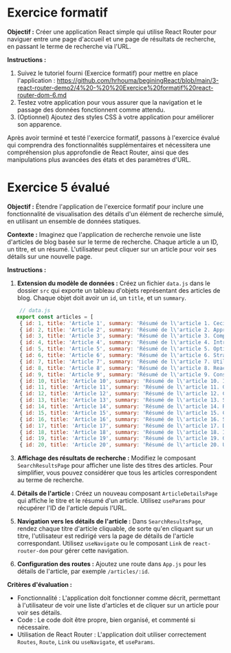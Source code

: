 # Exercice formatif

**Objectif :** Créer une application React simple qui utilise React Router pour naviguer entre une page d'accueil et une page de résultats de recherche, en passant le terme de recherche via l'URL.

**Instructions :**

1. Suivez le tutoriel fourni (Exercice formatif) pour mettre en place l'application : https://github.com/hrhouma/beginingReact/blob/main/3-react-router-demo2/4%20-%20%20Exercice%20formatif%20react-router-dom-6.md
2. Testez votre application pour vous assurer que la navigation et le passage des données fonctionnent comme attendu.
3. (Optionnel) Ajoutez des styles CSS à votre application pour améliorer son apparence.

Après avoir terminé et testé l'exercice formatif, passons à l'exercice évalué qui comprendra des fonctionnalités supplémentaires et nécessitera une compréhension plus approfondie de React Router, ainsi que des manipulations plus avancées des états et des paramètres d'URL.

# Exercice 5 évalué

**Objectif :** Étendre l'application de l'exercice formatif pour inclure une fonctionnalité de visualisation des détails d'un élément de recherche simulé, en utilisant un ensemble de données statiques.

**Contexte :** Imaginez que l'application de recherche renvoie une liste d'articles de blog basée sur le terme de recherche. Chaque article a un ID, un titre, et un résumé. L'utilisateur peut cliquer sur un article pour voir ses détails sur une nouvelle page.

**Instructions :**

1. **Extension du modèle de données :** Créez un fichier `data.js` dans le dossier `src` qui exporte un tableau d'objets représentant des articles de blog. Chaque objet doit avoir un `id`, un `title`, et un `summary`.

```js
    // data.js
   export const articles = [
    { id: 1, title: 'Article 1', summary: 'Résumé de l\'article 1. Ceci est une introduction à React Router.' },
    { id: 2, title: 'Article 2', summary: 'Résumé de l\'article 2. Apprenez à gérer le state dans React.' },
    { id: 3, title: 'Article 3', summary: 'Résumé de l\'article 3. Comprendre les Hooks dans React.' },
    { id: 4, title: 'Article 4', summary: 'Résumé de l\'article 4. Introduction aux Contextes dans React.' },
    { id: 5, title: 'Article 5', summary: 'Résumé de l\'article 5. Optimisation des performances dans React applications.' },
    { id: 6, title: 'Article 6', summary: 'Résumé de l\'article 6. Stratégies de test pour les applications React.' },
    { id: 7, title: 'Article 7', summary: 'Résumé de l\'article 7. Utiliser Redux pour gérer l\'état global.' },
    { id: 8, title: 'Article 8', summary: 'Résumé de l\'article 8. React Router: Avancé techniques et astuces.' },
    { id: 9, title: 'Article 9', summary: 'Résumé de l\'article 9. Construire des formulaires dynamiques avec React.' },
    { id: 10, title: 'Article 10', summary: 'Résumé de l\'article 10. Introduction à GraphQL dans les applications React.' },
    { id: 11, title: 'Article 11', summary: 'Résumé de l\'article 11. Gérer les side-effects dans React avec useEffect.' },
    { id: 12, title: 'Article 12', summary: 'Résumé de l\'article 12. Créer une application e-commerce avec React.' },
    { id: 13, title: 'Article 13', summary: 'Résumé de l\'article 13. Sécurité dans les applications React.' },
    { id: 14, title: 'Article 14', summary: 'Résumé de l\'article 14. React et TypeScript: Meilleures pratiques.' },
    { id: 15, title: 'Article 15', summary: 'Résumé de l\'article 15. Construire des applications mobiles avec React Native.' },
    { id: 16, title: 'Article 16', summary: 'Résumé de l\'article 16. Server-side rendering avec React et Next.js.' },
    { id: 17, title: 'Article 17', summary: 'Résumé de l\'article 17. Déploiement et hosting d\'applications React.' },
    { id: 18, title: 'Article 18', summary: 'Résumé de l\'article 18. Introduction à l\'animation dans React applications.' },
    { id: 19, title: 'Article 19', summary: 'Résumé de l\'article 19. Gestion avancée des erreurs dans React applications.' },
    { id: 20, title: 'Article 20', summary: 'Résumé de l\'article 20. Utiliser Webpack pour optimiser vos applications React.' },];

```

3. **Affichage des résultats de recherche :** Modifiez le composant `SearchResultsPage` pour afficher une liste des titres des articles. Pour simplifier, vous pouvez considérer que tous les articles correspondent au terme de recherche.

4. **Détails de l'article :** Créez un nouveau composant `ArticleDetailsPage` qui affiche le titre et le résumé d'un article. Utilisez `useParams` pour récupérer l'ID de l'article depuis l'URL.

5. **Navigation vers les détails de l'article :** Dans `SearchResultsPage`, rendez chaque titre d'article cliquable, de sorte qu'en cliquant sur un titre, l'utilisateur est redirigé vers la page de détails de l'article correspondant. Utilisez `useNavigate` ou le composant `Link` de `react-router-dom` pour gérer cette navigation.

6. **Configuration des routes :** Ajoutez une route dans `App.js` pour les détails de l'article, par exemple `/articles/:id`.

**Critères d'évaluation :**

- Fonctionnalité : L'application doit fonctionner comme décrit, permettant à l'utilisateur de voir une liste d'articles et de cliquer sur un article pour voir ses détails.
- Code : Le code doit être propre, bien organisé, et commenté si nécessaire.
- Utilisation de React Router : L'application doit utiliser correctement `Routes`, `Route`, `Link` ou `useNavigate`, et `useParams`.
